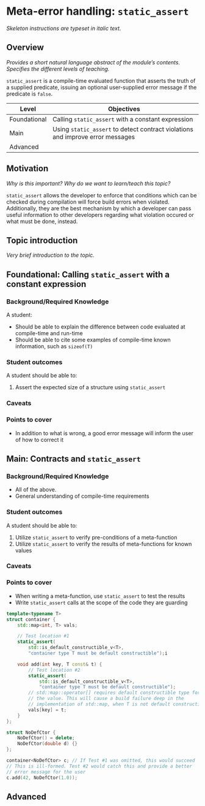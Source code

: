 # Meta-error handling: `static_assert`
_Skeleton instructions are typeset in italic text._

## Overview

_Provides a short natural language abstract of the module’s contents._
_Specifies the different levels of teaching._

`static_assert` is a compile-time evaluated function that asserts the 
truth of a supplied predicate, issuing an optional user-supplied error 
message if the predicate is `false`.

<table>
  <thead>
    <th>Level</th>
    <th>Objectives</th>
  </thead>
  <tr>
    <td>Foundational</td>
    <td>Calling <code>static_assert</code> with a constant expression</td>
  </tr>
  <tr>
    <td>Main</td>
    <td>Using <code>static_assert</code> to detect contract violations and improve error messages</td>
  </tr>
  <tr>
    <td>Advanced</td>
    <td></td>
  </tr>
</table>

## Motivation

_Why is this important?_
_Why do we want to learn/teach this topic?_

`static_assert` allows the developer to enforce that conditions which can 
be checked during compilation will force build errors when violated. 
Additionally, they are the best mechanism by which a developer can pass 
useful information to other developers regarding what violation occured or 
what must be done, instead.

## Topic introduction

_Very brief introduction to the topic._

## Foundational: Calling `static_assert` with a constant expression

### Background/Required Knowledge

A student:

* Should be able to explain the difference between code evaluated at compile-time and run-time
* Should be able to cite some examples of compile-time known information, such as `sizeof(T)`

### Student outcomes

A student should be able to:

1. Assert the expected size of a structure using `static_assert`

### Caveats

### Points to cover

* In addition to what is wrong, a good error message will inform the user of how to correct it

## Main: Contracts and `static_assert`

### Background/Required Knowledge

* All of the above.
* General understanding of compile-time requirements

### Student outcomes

A student should be able to:

1. Utilize `static_assert` to verify pre-conditions of a meta-function
2. Utilize `static_assert` to verify the results of meta-functions for known values

### Caveats

### Points to cover

* When writing a meta-function, use `static_assert` to test the results
* Write `static_assert` calls at the scope of the code they are guarding
```cpp
template<typename T>
struct container {
	std::map<int, T> vals;

	// Test location #1
	static_assert(
		std::is_default_constructible_v<T>,
		"container type T must be default constructible");i

	void add(int key, T const& t) {
		// Test location #2
		static_assert(
			std::is_default_constructible_v<T>,
			"container type T must be default constructible");
		// std::map::operator[] requires default constructible type for 
		// the value. This will cause a build failure deep in the 
		// implementation of std::map, when T is not default constructible
		vals[key] = t;
	}
};

struct NoDefCtor {
	NoDefCtor() = delete;
	NoDefCtor(double d) {}
};

container<NoDefCtor> c; // If Test #1 was omitted, this would succeed
// This is ill-formed. Test #2 would catch this and provide a better 
// error message for the user
c.add(42, NoDefCtor(1.0)); 
```

## Advanced
